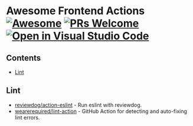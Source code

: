 <!--lint disable awesome-git-repo-age-->
# Awesome Frontend Actions [![Awesome](https://awesome.re/badge.svg)](https://github.com/sindresorhus/awesome) [![PRs Welcome](https://img.shields.io/badge/PRs-welcome-green.svg)](https://github.com/youngjuning/awesome-frontend-actions/blob/main/CONTRIBUTING.md) [![Open in Visual Studio Code](https://open.vscode.dev/badges/open-in-vscode.svg)](https://open.vscode.dev/youngjuning/awesome-frontend-actions)


## Contents

- [Lint](#lint)

## Lint

- [reviewdog/action-eslint](https://github.com/reviewdog/action-eclint) - Run eslint with reviewdog.
- [wearerequired/lint-action](https://github.com/wearerequired/lint-action) - GitHub Action for detecting and auto-fixing lint errors.
